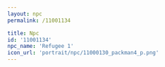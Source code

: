 ```yaml
---
layout: npc
permalink: /11001134

title: Npc
id: '11001134'
npc_name: 'Refugee 1'
icon_url: 'portrait/npc/11000130_packman4_p.png'
---
```

